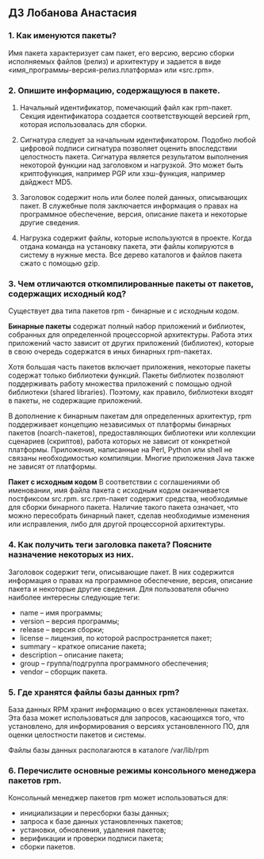 ## ДЗ Лобанова Анастасия
### 1. Как именуются пакеты?
Имя пакета характеризует сам пакет, его версию, версию сборки исполняемых файлов (релиз) и архитектуру и задается в виде «имя_программы-версия-релиз.платформа» или «src.rpm».
### 2. Опишите информацию, содержащуюся в пакете.
1. Начальный идентификатор, помечающий файл как rpm-пакет. Секция идентификатора создается соответствующей версией rpm, которая использовалась для сборки.

2. Сигнатура следует за начальным идентификатором. Подобно любой цифровой подписи сигнатура позволяет оценить впоследствии целостность пакета. Сигнатура является результатом выполнения некоторой функции над заголовком и нагрузкой. Это может быть криптофункция, например PGP или хэш-функция, например дайджест MD5.

3. Заголовок содержит ноль или более полей данных, описывающих пакет. В служебные поля заключается информация о правах на программное обеспечение, версия, описание пакета и некоторые другие сведения.

4. Нагрузка содержит файлы, которые используются в проекте. Когда отдана команда на установку пакета, эти файлы копируются в систему в нужные места. Все дерево каталогов и файлов пакета сжато с помощью gzip.
### 3. Чем отличаются откомпилированные пакеты от пакетов, содержащих исходный код?
Существует два типа пакетов rpm - бинарные и с исходным кодом.

**Бинарные пакеты** содержат полный набор приложений и библиотек, собранных для определенной процессорной архитектуры. Работа этих приложений часто зависит от других приложений (библиотек), которые в свою очередь содержатся в иных бинарных rpm-пакетах.

Хотя большая часть пакетов включает приложения, некоторые пакеты содержат только библиотеки функций. Пакеты библиотек позволяют поддерживать работу множества приложений с помощью одной библиотеки (shared libraries). Поэтому, как правило, библиотеки входят в пакеты, не содержащие приложений.

В дополнение к бинарным пакетам для определенных архитектур, rpm поддерживает концепцию независимых от платформы бинарных пакетов (noarch-пакетов), предоставляющих библиотеки или коллекции сценариев (скриптов), работа которых не зависит от конкретной платформы. Приложения, написанные на Perl, Python или shell не связаны необходимостью компиляции. Многие приложения Java также не зависят от платформы.

**Пакет с исходным кодом** 
В соответствии с соглашениями об именовании, имя файла пакета с исходным кодом оканчивается постфиксом src.rpm.
src.rpm-пакет содержит средства, необходимые для сборки бинарного пакета. Наличие такого пакета означает, что можно пересобрать бинарный пакет, сделав необходимые изменения или исправления, либо для другой процессорной архитектуры.
### 4. Как получить теги заголовка пакета? Поясните назначение некоторых из них.
Заголовок содержит теги, описывающие пакет. В них содержится информация о правах на программное обеспечение, версия, описание пакета и некоторые другие сведения. Для пользователя обычно наиболее интересны следующие теги:
- name – имя программы;
- version – версия программы;
- release – версия сборки;
- license – лицензия, по которой распространяется пакет;
- summary – краткое описание пакета;
- description – описание пакета;
- group – группа/подгруппа программного обеспечения;
- vendor – сборщик пакета.
### 5. Где хранятся файлы базы данных rpm?
База данных RPM хранит информацию о всех установленных пакетах. Эта база может использоваться для запросов, касающихся того, что установлено, для информирования о версиях установленного ПО, для оценки целостности пакетов и системы.

Файлы базы данных располагаются в каталоге /var/lib/rpm

### 6. Перечислите основные режимы консольного менеджера пакетов rpm.
Консольный менеджер пакетов rpm может использоваться
для:
- инициализации и пересборки базы данных;
- запроса к базе данных установленных пакетов;
- установки, обновления, удаления пакетов;
- верификации и проверки подписи пакета;
- сборки пакетов.
